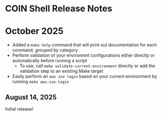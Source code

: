 # COIN Shell Release Notes

# October 2025

* Added a `make help` command that will print out documentation for each command, grouped by category
* Perform validation of your environmnt configurations either directly or automatically before running a script
  * To use, call `make validate-current-environment` directly or add the validation step to an existing Make target
* Easily perform an `aws sso login` based on your current environment by running `make aws-sso-login`

## August 14, 2025

Initial release!
